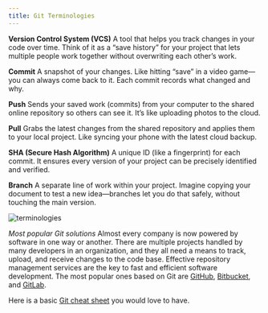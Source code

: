 ```yaml
---
title: Git Terminologies
---
```


**Version Control System (VCS)**
A tool that helps you track changes in your code over time. Think of it as a “save history” for your project that lets multiple people work together without overwriting each other’s work.

**Commit**
A snapshot of your changes. Like hitting “save” in a video game—you can always come back to it. Each commit records what changed and why.

**Push**
Sends your saved work (commits) from your computer to the shared online repository so others can see it. It’s like uploading photos to the cloud.

**Pull**
Grabs the latest changes from the shared repository and applies them to your local project. Like syncing your phone with the latest cloud backup.

**SHA (Secure Hash Algorithm)**
A unique ID (like a fingerprint) for each commit. It ensures every version of your project can be precisely identified and verified.

**Branch**
A separate line of work within your project. Imagine copying your document to test a new idea—branches let you do that safely, without touching the main version.

![terminologies](/workshop/content/terminologies.png)


*Most popular Git solutions*
Almost every company is now powered by software in one way or another. There are multiple projects handled by many developers in an organization, and they all need a means to track, upload, and receive changes to the code base. Effective repository management services are the key to fast and efficient software development. The most popular ones based on Git are [GitHub](https://about.gitlab.com/?ref=kodekloud.com), [Bitbucket](https://bitbucket.org/?ref=kodekloud.com), and [GitLab](https://about.gitlab.com/?ref=kodekloud.com).

Here is a basic [Git cheat sheet](https://education.github.com/git-cheat-sheet-education.pdf?ref=kodekloud.com) you would love to have.
